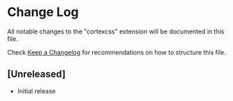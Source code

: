 # Change Log

All notable changes to the "cortexcss" extension will be documented in this file.

Check [Keep a Changelog](http://keepachangelog.com/) for recommendations on how to structure this file.

## [Unreleased]

- Initial release